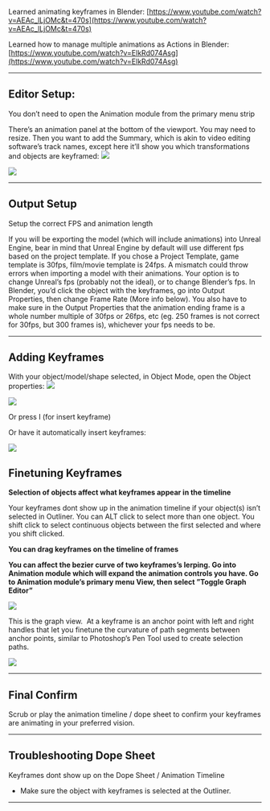 
Learned animating keyframes in Blender:
[https://www.youtube.com/watch?v=AEAc_lLjOMc&t=470s](https://www.youtube.com/watch?v=AEAc_lLjOMc&t=470s)  

Learned how to manage multiple animations as Actions in Blender:
[https://www.youtube.com/watch?v=ElkRd074Asg](https://www.youtube.com/watch?v=ElkRd074Asg)

---

## Editor Setup:

You don’t need to open the Animation module from the primary menu strip

There’s an animation panel at the bottom of the viewport. You may need to resize. Then you want to add the Summary, which is akin to video editing software’s track names, except here it’ll show you which transformations and objects are keyframed:
![](https://i.imgur.com/35yt8bK.png)

![](https://i.imgur.com/jmYpaOq.png)

---

## Output Setup

Setup the correct FPS and animation length

If you will be exporting the model (which will include animations) into Unreal Engine, bear in mind that Unreal Engine by default will use different fps based on the project template. If you chose a Project Template, game template is 30fps, film/movie template is 24fps. A mismatch could throw errors when importing a model with their animations. Your option is to change Unreal’s fps (probably not the ideal), or to change Blender’s fps. In Blender, you’d click the object with the keyframes, go into Output Properties, then change Frame Rate (More info below). You also have to make sure in the Output Properties that the animation ending frame is a whole number multiple of 30fps or 26fps, etc (eg. 250 frames is not correct for 30fps, but 300 frames is), whichever your fps needs to be.

---

## Adding Keyframes

With your object/model/shape selected, in Object Mode, open the Object properties:
![](https://i.imgur.com/goL7XL4.png)

![](https://i.imgur.com/7RSfI00.png)

Or press I (for insert keyframe)

Or have it automatically insert keyframes:

![](https://i.imgur.com/vIpGXJd.png)

  

## Finetuning Keyframes

**Selection of objects affect what keyframes appear in the timeline**

Your keyframes dont show up in the animation timeline if your object(s) isn’t selected in Outliner. You can ALT click to select more than one object. You shift click to select continuous objects between the first selected and where you shift clicked.

**You can drag keyframes on the timeline of frames**

**You can affect the bezier curve of two keyframes’s lerping. Go into Animation module which will expand the animation controls you have. Go to Animation module’s primary menu View, then select ”Toggle Graph Editor”**

![](https://i.imgur.com/Ppe2ETf.png)

  
This is the graph view.  At a keyframe is an anchor point with left and right handles that let you finetune the curvature of path segments between anchor points, similar to Photoshop’s Pen Tool used to create selection paths.

![](https://i.imgur.com/rZI3mAS.png)

  

---


## Final Confirm

Scrub or play the animation timeline / dope sheet to confirm your keyframes are animating in your preferred vision.


---

  
## Troubleshooting Dope Sheet

Keyframes dont show up on the Dope Sheet / Animation Timeline
- Make sure the object with keyframes is selected at the Outliner.

---
